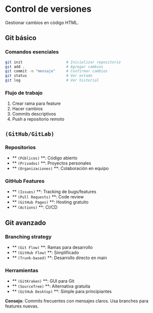 # Control de versiones

Gestionar cambios en código HTML.

## Git básico

### Comandos esenciales
```bash
git init                    # Inicializar repositorio
git add .                   # Agregar cambios
git commit -m "mensaje"     # Confirmar cambios
git status                  # Ver estado
git log                     # Ver historial
```

### Flujo de trabajo
1. Crear rama para feature
2. Hacer cambios
3. Commits descriptivos
4. Push a repositorio remoto

## ``(GitHub/GitLab)``

### Repositorios
- ** ``(Públicos)`` **: Código abierto
- ** ``(Privados)`` **: Proyectos personales
- ** ``(Organizaciones)`` **: Colaboración en equipo

### GitHub Features
- ** ``(Issues)`` **: Tracking de bugs/features
- ** ``(Pull Requests)`` **: Code review
- ** ``(GitHub Pages)`` **: Hosting gratuito
- ** ``(Actions)`` **: CI/CD

## Git avanzado

### Branching strategy
- ** ``(Git Flow)`` **: Ramas para desarrollo
- ** ``(GitHub Flow)`` **: Simplificado
- ** ``(Trunk-based)`` **: Desarrollo directo en main

### Herramientas
- ** ``(GitKraken)`` **: GUI para Git
- ** ``(SourceTree)`` **: Alternativa gratuita
- ** ``(GitHub Desktop)`` **: Simple para principiantes

**Consejo**: Commits frecuentes con mensajes claros. Usa branches para features nuevas.